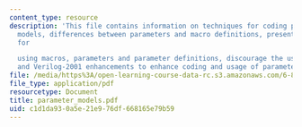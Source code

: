 ```yaml
---
content_type: resource
description: 'This file contains information on techniques for coding proper parameterized
  models, differences between parameters and macro definitions, present guidelines
  for

  using macros, parameters and parameter definitions, discourage the use of defparams
  and Verilog-2001 enhancements to enhance coding and usage of parameterized models.'
file: /media/https%3A/open-learning-course-data-rc.s3.amazonaws.com/6-884-complex-digital-systems-spring-2005/c1d1da930a5e21e976df668165e79b59_parameter_models.pdf
file_type: application/pdf
resourcetype: Document
title: parameter_models.pdf
uid: c1d1da93-0a5e-21e9-76df-668165e79b59
---
```

